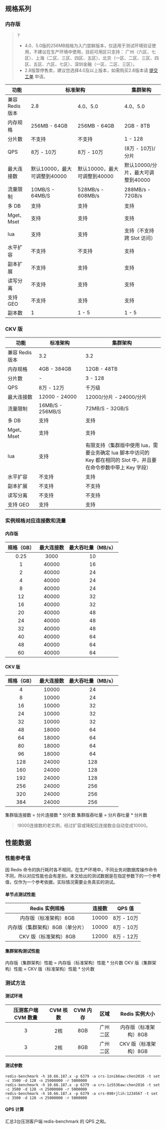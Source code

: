 
## 规格系列
### 内存版
>?
>- 4.0、5.0版的256MB规格为入门尝鲜版本，仅适用于测试环境验证使用，不建议在生产环境中使用，目前可用区只支持：
>广州（六区、七区）、上海（二区、三区、四区、五区）、北京（一区、二区、三区、四区、五区、六区、七区）、深圳金融（一区、二区、三区）。
>- 2.8版暂停售卖，建议您选择4.0及以上版本，如需购买2.8版本请 [提交工单](https://console.cloud.tencent.com/workorder/category) 申请。
<table>
<thead><tr>
<th width=15%>功能</th><th colspan="2" width=60%>标准架构</th><th width=25%>集群架构</th></tr></thead>
<tbody><tr>
<td>兼容 Redis 版本</td><td width=30%>2.8</td><td width=30%>4.0、5.0</td><td>4.0、5.0</td></tr>
<tr>
<td>内存规格</td><td>256MB - 64GB</td><td>256MB - 64GB
</td><td>2GB - 8TB</td></tr>
<tr>
<td>分片数</td><td>不支持</td><td>不支持</td><td>1 - 128</td></tr>
<tr>
<td>QPS</td><td>8万 - 10万</td><td>8万 - 10万</td><td>(8万 - 10万)/分片</td></tr>
<tr>
<td>最大连接数</td><td>默认10000，最大可调整到40000</td><td>默认10000，最大可调整到40000</td><td>默认10000/分片，最大可调整到40000</td></tr>
<tr>
<td>流量限制</td><td>10MB/S - 64MB/S</td><td>528MB/s - 608MB/s</td><td>288MB/s - 72GB/s</td></tr>
<tr>
<td>多 DB</td><td>支持</td><td>支持</td><td>支持</td></tr>
<tr>
<td>Mget、Mset</td><td>支持</td><td>支持</td><td>支持</td></tr>
<tr>
<td>lua</td><td>支持</td><td>支持</td><td>支持（不支持跨 Slot 访问）</td></tr>
<tr>
<td>水平扩容</td><td>不支持</td><td>不支持</td><td>支持</td></tr>
<tr>
<td>副本扩展</td><td>不支持</td><td>支持 </td><td>支持</td></tr>
<tr>
<td>读写分离</td><td>不支持</td><td>支持</td><td>支持</td></tr>
<tr>
<td>支持 GEO</td><td>不支持</td><td>支持</td><td>支持</td></tr>
<tr>
<td>副本数</td><td>1</td><td>1 - 5</td><td>1 - 5</td></tr>
</tbody></table>


### CKV 版
<table>
<thead>
<tr><th width=20%>功能</th><th width=30%>标准架构</th><th width=50%>集群架构</th></tr></thead>
<tbody><tr>
<td>兼容 Redis 版本</td><td>3.2</td><td>3.2</td></tr>
<tr>
<td>内存规格</td><td>4GB - 384GB</td><td>12GB - 48TB</td></tr>
<tr>
<td>分片数</td><td>-</td><td>3 - 128</td></tr>
<tr>
<td>QPS</td><td>8万 - 12万</td><td>千万级</td></tr>
<tr>
<td>最大连接数</td><td>12000 - 24000</td><td>12000/分片 - 24000/分片</td></tr>
<tr>
<td>流量限制</td><td>16MB/S - 256MB/S</td><td>72MB/S - 32GB/S</td></tr>
<tr>
<td>多 DB</td><td>支持</td><td>支持</td></tr>
<tr>
<td>Mget、Mset</td><td>支持</td><td>支持</td></tr>
<tr>
<td>lua</td>
<td>支持</td><td>有限支持（集群版中使用 lua，需要业务确定 lua 脚本中访问的 Key 都在相同的 Slot 中，并且要在命令参数中带上 Key 字段）</td></tr>
<tr>
<td>水平扩容</td><td>不支持</td><td>支持</td></tr>
<tr>
<td>副本扩展</td><td>不支持</td><td>不支持</td></tr>
<tr>
<td>读写分离</td><td>不支持</td><td>不支持</td></tr>
<tr>
<td>支持 GEO</td><td>支持</td><td>支持</td></tr>
</tbody></table>

### 实例规格对应连接数和流量
#### 内存版
| 规格（GB） | 最大连接数 | 最大吞吐量（MB/s） |
|  :----------: |  :----------: |  :-------------------: |
| 0.25          | 3000       | 10                  |
| 1          | 40000       | 16                  |
| 2          | 40000       | 24                  | 
| 4          | 40000       | 24                  |
| 8          | 40000       | 24                  |
| 12         | 40000       | 32                  | 
| 16         | 40000       | 32                  | 
| 20         | 40000       | 48                  |
| 24         | 40000       | 48                  | 
| 32         | 40000       | 48                  | 
| 40         | 40000       | 64                  | 
| 48         | 40000       | 64                  | 
| 60         | 40000       | 64                  | 

#### CKV 版
| 规格（GB） | 最大连接数 | 最大吞吐量（MB/s） | 
|  :----------: |  :----------: |  :-------------------: |
| 4          | 10000       | 24                  |
| 8          | 10000       | 24                  |
| 16         | 10000       | 32                  | 
| 24         | 10000       | 32                  | 
| 32         | 10000       | 32                  | 
| 48         | 18000      | 64                  | 
| 64         | 18000      | 64                  | 
| 80         | 18000      | 64                  |
| 96         | 18000      | 64                  | 
| 128        | 24000      | 128                 | 
| 160        | 24000      | 128                 | 
| 192        | 24000      | 128                 | 
| 256        | 24000      | 256                 | 
| 320        | 24000      | 256                 | 
| 384        | 24000      | 256                 | 

集群版连接数 = 分片连接数 * 分片数
集群版吞吐量 = 分片吞吐量 * 分片数
>!9000连接数的老实例，经过扩容或降配后连接数会自动变成10000。

## 性能数据
### 性能参考值
因 Redis 命令的执行耗时各不相同，在生产环境中，不同业务对数据库操作命令不同，所以对应性能也会有差别，本文给出的测试数据是在指定参数下的一个参考值，仅作为一个参考依据，实际情况需要业务真实的测试。

#### 单节点测试性能
|  Redis 实例规格 | 连接数 | QPS 值 |
|:---------:|:---------:|:--------:|
| 内存版（标准架构）8GB | 10000 | 8万 - 10万 |
| 内存版（集群架构）8GB（单分片） | 10000 | 8万 - 10万 |
| CKV 版（标准架构）8GB|  12000    |   8万 - 12万  |

#### 集群架构测试性能
内存版（集群架构）性能 = 内存版（标准架构）性能 * 分片数
CKV 版（集群架构）性能 = CKV 版（标准架构）性能 * 分片数

### 测试方法
#### 测试环境
| 压测客户端 CVM 数量 | CVM 核数 | CVM 内存 | 区域 | Redis 实例大小 |
|:---------:|:---------:|:---------:|:---------:|:---------:|
| 3 | 2核 |8GB | 广州二区 |内存版（标准架构）8GB | 
| 3 | 2核 |8GB | 广州二区 |CKV 版（标准架构）8GB|

#### 测试参数
 ```
redis-benchmark -h 10.66.187.x -p 6379 -a crs-1znib6aw:chen2016 -t set -c 3500 -d 128 -n 25000000 -r 5000000
redis-benchmark -h 10.66.187.x -p 6379 -a crs-1z5536aw:chen2016 -t set -c 3500 -d 128 -n 25000000 -r 5000000
redis-benchmark -h 10.66.187.x -p 6379 -a crs-090rjlih:1234567 -t set -c 3500 -d 128 -n 25000000 -r 5000000
```

#### QPS 计算
汇总3台压测客户端 redis-benchmark 的 QPS 之和。

